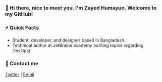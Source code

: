### 👋 Hi there, nice to meet you. I'm Zayed Humayun. Welcome to my GitHub!

### ⚡ Quick Facts
- Student, developer, and designer based in Bangladesh.
- Technical author at JetBrains academy (writing topics regarding DevOps)

### 💌 Contact me
[Twitter](https://twitter.com/abyst0ma) | [Email](mailto:zayedhumayun@gmail.com)

